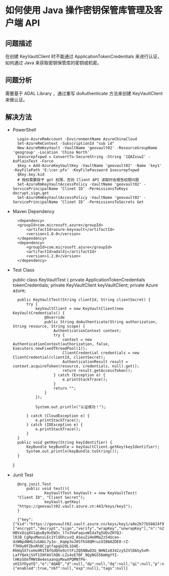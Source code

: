 <properties
    pageTitle="如何使用 Java 操作密钥保管库管理及客户端 API"
    description="如何使用 Java 操作密钥保管库管理及客户端 API"
    service=""
    resource="keyvault"
    authors="Chen Rui"
    displayOrder=""
    selfHelpType=""
    supportTopicIds=""
    productPesIds=""
    resourceTags="Key Vault, Java, PowerShell,  API"
    cloudEnvironments="MoonCake" />
<tags
    ms.service="key-vault-aog"
    ms.date=""
    wacn.date="05/25/2017" />

# 如何使用 Java 操作密钥保管库管理及客户端 API

## **问题描述**

在创建 KeyVaultClient 时不能通过 ApplicationTokenCredentials 来进行认证，如何通过 Java 来获取密钥保管库的密钥或机密。

## **问题分析**

需要基于 ADAL Library ，通过重写 doAuthenticate 方法来创建 KeyVaultClient 来做认证。

## **解决方法**

- PowerShell

        Login-AzureRmAccount -EnvironmentName AzureChinaCloud
        Set-AzureRmContext -SubscriptionId "sub id"
        New-AzureRmKeyVault -VaultName 'geovault02' -ResourceGroupName 'geogroup' -Location 'China North'
        $securepfxpwd = ConvertTo-SecureString -String '1QAZxsw2' -AsPlainText -Force
        $key = Add-AzureKeyVaultKey -VaultName 'geovault02' -Name 'key1' -KeyFilePath 'E:\cer.pfx' -KeyFilePassword $securepfxpwd
        $Key.key.kid
        # 授权需要授予 get 权限，否则 Client API 读取时会报告权限问题
        Set-AzureRmKeyVaultAccessPolicy -VaultName 'geovault02' -ServicePrincipalName ‘Clinet ID’ -PermissionsToKeys decrypt,sign,get
        Set-AzureRmKeyVaultAccessPolicy -VaultName 'geovault02' -ServicePrincipalName ‘Clinet ID’ -PermissionsToSecrets Get

- Maven Dependency

        <dependency>
        <groupId>com.microsoft.azure</groupId>
            <artifactId>azure-keyvault</artifactId>
            <version>1.0.0</version>
        </dependency>
        <dependency>
            <groupId>com.microsoft.azure</groupId>
            <artifactId>adal4j</artifactId>
            <version>1.2.0</version>
        </dependency>

- Test Class

    public class KeyVaultTest {
        private ApplicationTokenCredentials tokenCredentials;
        private KeyVaultClient keyVaultClient;
        private Azure azure;

        public KeyVaultTest(String clientId, String clientSecret) {
            try {
                keyVaultClient = new KeyVaultClient(new KeyVaultCredentials() {
                    @Override
                    public String doAuthenticate(String authorization, String resource, String scope) {
                        AuthenticationContext context;
                        try {
                            context = new AuthenticationContext(authorization, false, Executors.newFixedThreadPool(1));
                            ClientCredential credentials = new ClientCredential(clientId, clientSecret);
                            AuthenticationResult result = context.acquireToken(resource, credentials, null).get();
                            return result.getAccessToken();
                        } catch (Exception e) {
                            e.printStackTrace();
                        }
                        return "";
                    }
                });

                System.out.println("认证成功！");

            } catch (CloudException e) {
                e.printStackTrace();
            } catch (IOException e) {
                e.printStackTrace();
            }
        }
        public void getKey(String keyIdentifier) {
            KeyBundle keyBundle = keyVaultClient.getKey(keyIdentifier);
            System.out.println(keyBundle.toString());
        }
    }

- Junit Test

        @org.junit.Test
            public void test(){
                    KeyVaultTest keyVault = new KeyVaultTest(
        "Client ID", "Client Secret");
                    keyVault.getKey(
        "https://geovault02.vault.azure.cn:443/keys/key1");
        }

        {"key":{"kid":"https://geovault02.vault.azure.cn/keys/key1/a0e2b77b58824f9c96f0f3b1e48e4235","kty":"RSA","key_ops":["encrypt","decrypt","sign","verify","wrapKey","unwrapKey"],"n":"n2eviMHVMcV-HBVxOiqXV1qbxBy9vEW3c_lTv3VwFaqseWIdaTq5UQvZH7QJ-lRJB_CgRpxMansLEc1YlObhcvxQ_ASeuZiHe0MaZz54Ucen-dzWNpdWHGJuSAbL7y1o-_Kqmp3oJ0SfhS8QMruiOIB8AZDE0-rZ-f7H9y0FZbxRh8CjgtfapgU2OL1O4E-RkHqSX7coHo9R1TAfGdQVe9zttFiZQ5NBwQ3G_NHN1x8342zy52VlDASy5xM-LafYQekjSVF1IHFAVlhQ6-LZs4sE70F_9QyNGS56mHgYYI-lHKo5OnfMWtBe4esaanqyMxwXPQMNTPm-sH1SYOyaYQ","e":"AQAB","d":null,"dp":null,"dq":null,"qi":null,"p":null,"q":null,"k":null,"key_hsm":null},"attributes":{"enabled":true,"nbf":null,"exp":null},"tags":null}
